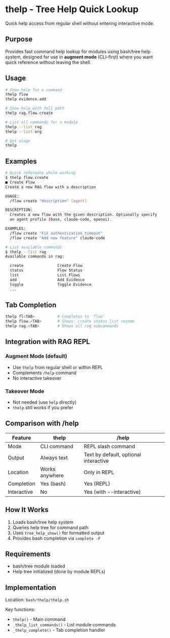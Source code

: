 # thelp - Tree Help Quick Lookup

Quick help access from regular shell without entering interactive mode.

## Purpose

Provides fast command help lookup for modules using bash/tree help system, designed for use in **augment mode** (CLI-first) where you want quick reference without leaving the shell.

## Usage

```bash
# Show help for a command
thelp flow
thelp evidence.add

# Show help with full path
thelp rag.flow.create

# List all commands for a module
thelp --list rag
thelp --list org

# Get usage
thelp
```

## Examples

```bash
# Quick reference while working
$ thelp flow.create
■ Create Flow
Create a new RAG flow with a description

USAGE:
  /flow create "description" [agent]

DESCRIPTION:
  Creates a new flow with the given description. Optionally specify
  an agent profile (base, claude-code, openai).

EXAMPLES:
  /flow create "Fix authentication timeout"
  /flow create "Add new feature" claude-code

# List available commands
$ thelp --list rag
Available commands in rag:

  create               Create Flow
  status               Flow Status
  list                 List Flows
  add                  Add Evidence
  toggle               Toggle Evidence
  ...
```

## Tab Completion

```bash
thelp fl<TAB>          # Completes to 'flow'
thelp flow.<TAB>       # Shows: create status list resume
thelp rag.<TAB>        # Shows all rag subcommands
```

## Integration with RAG REPL

### Augment Mode (default)
- Use `thelp` from regular shell or within REPL
- Complements `/help` command
- No interactive takeover

### Takeover Mode
- Not needed (use `help` directly)
- `thelp` still works if you prefer

## Comparison with /help

| Feature | thelp | /help |
|---------|-------|-------|
| Mode | CLI command | REPL slash command |
| Output | Always text | Text by default, optional interactive |
| Location | Works anywhere | Only in REPL |
| Completion | Yes (bash) | Yes (REPL) |
| Interactive | No | Yes (with --interactive) |

## How It Works

1. Loads bash/tree help system
2. Queries help tree for command path
3. Uses `tree_help_show()` for formatted output
4. Provides bash completion via `complete -F`

## Requirements

- bash/tree module loaded
- Help tree initialized (done by module REPLs)

## Implementation

Location: `bash/thelp/thelp.sh`

Key functions:
- `thelp()` - Main command
- `_thelp_list_commands()` - List module commands
- `_thelp_complete()` - Tab completion handler
